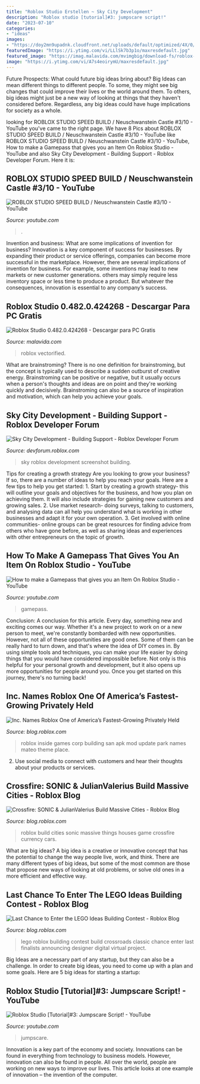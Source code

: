 ```yaml
---
title: "Roblox Studio Erstellen ~ Sky City Development"
description: "Roblox studio [tutorial]#3: jumpscare script!"
date: "2023-07-10"
categories:
- "ideas"
images:
- "https://doy2mn9upadnk.cloudfront.net/uploads/default/optimized/4X/0/a/f/0af03f7f5aa3e7700a0d447e836de7de746e5970_2_1024x515.png"
featuredImage: "https://i.ytimg.com/vi/LLlSk7b3p1o/maxresdefault.jpg"
featured_image: "https://imag.malavida.com/mvimgbig/download-fs/roblox-studio-23812-2.jpg"
image: "https://i.ytimg.com/vi/A7s4eoirymU/maxresdefault.jpg"
---
```



Future Prospects: What could future big ideas bring about?
Big Ideas can mean different things to different people. To some, they might see big changes that could improve their lives or the world around them. To others, big ideas might just be a new way of looking at things that they haven't considered before. Regardless, any big ideas could have huge implications for society as a whole.

	

		
looking for ROBLOX STUDIO SPEED BUILD / Neuschwanstein Castle #3/10 - YouTube you've came to the right page. We have 8 Pics about ROBLOX STUDIO SPEED BUILD / Neuschwanstein Castle #3/10 - YouTube like ROBLOX STUDIO SPEED BUILD / Neuschwanstein Castle #3/10 - YouTube, How to make a Gamepass that gives you an Item On Roblox Studio - YouTube and also Sky City Development - Building Support - Roblox Developer Forum. Here it is:
		
    
## ROBLOX STUDIO SPEED BUILD / Neuschwanstein Castle #3/10 - YouTube

<img loading=lazy src="https://i.ytimg.com/vi/-BiVlN_6Liw/maxresdefault.jpg" onerror="this.onerror=null;this.src='https://tse3.mm.bing.net/th?id=OIP.BLxdmuIGS7R9P6IZGATr9QHaEK&amp;pid=15.1';" alt="ROBLOX STUDIO SPEED BUILD / Neuschwanstein Castle #3/10 - YouTube">

_Source: youtube.com_

>. 

	

Invention and business: What are some implications of invention for business?
Innovation is a key component of success for businesses. By expanding their product or service offerings, companies can become more successful in the marketplace. However, there are several implications of invention for business. For example, some inventions may lead to new markets or new customer generations. others may simply require less inventory space or less time to produce a product. But whatever the consequences, innovation is essential to any company’s success.

    
## Roblox Studio 0.482.0.424268 - Descargar Para PC Gratis

<img loading=lazy src="https://imag.malavida.com/mvimgbig/download-fs/roblox-studio-23812-2.jpg" onerror="this.onerror=null;this.src='https://tse3.mm.bing.net/th?id=OIP.J0lQNqvPGItPjztb41nqeAHaFD&amp;pid=15.1';" alt="Roblox Studio 0.482.0.424268 - Descargar para PC Gratis">

_Source: malavida.com_

>roblox vectorified. 

	

What are brainstroming?
There is no one definition for brainstroming, but the concept is typically used to describe a sudden outburst of creative energy. Brainstroming can be positive or negative, but it usually occurs when a person's thoughts and ideas are on point and they're working quickly and decisively. Brainstroming can also be a source of inspiration and motivation, which can help you achieve your goals.

    
## Sky City Development - Building Support - Roblox Developer Forum

<img loading=lazy src="https://doy2mn9upadnk.cloudfront.net/uploads/default/optimized/4X/0/a/f/0af03f7f5aa3e7700a0d447e836de7de746e5970_2_1024x515.png" onerror="this.onerror=null;this.src='https://tse1.mm.bing.net/th?id=OIP.-Xu_vcVrcErBOcnLKWUbwwHaDu&amp;pid=15.1';" alt="Sky City Development - Building Support - Roblox Developer Forum">

_Source: devforum.roblox.com_

>sky roblox development screenshot building. 

	

Tips for creating a growth strategy
Are you looking to grow your business? If so, there are a number of ideas to help you reach your goals. Here are a few tips to help you get started: 1. Start by creating a growth strategy- this will outline your goals and objectives for the business, and how you plan on achieving them. It will also include strategies for gaining new customers and growing sales. 2. Use market research- doing surveys, talking to customers, and analysing data can all help you understand what is working in other businesses and adapt it for your own operation. 3. Get involved with online communities- online groups can be great resources for finding advice from others who have gone before, as well as sharing ideas and experiences with other entrepreneurs on the topic of growth. 
    
## How To Make A Gamepass That Gives You An Item On Roblox Studio - YouTube

<img loading=lazy src="https://i.ytimg.com/vi/LLlSk7b3p1o/maxresdefault.jpg" onerror="this.onerror=null;this.src='https://tse2.mm.bing.net/th?id=OIP.DXc-LpeGY6q1k-RMKO8YdAHaEK&amp;pid=15.1';" alt="How to make a Gamepass that gives you an Item On Roblox Studio - YouTube">

_Source: youtube.com_

>gamepass. 

	

Conclusion: A conclusion for this article.
Every day, something new and exciting comes our way. Whether it's a new project to work on or a new person to meet, we're constantly bombarded with new opportunities. However, not all of these opportunities are good ones. Some of them can be really hard to turn down, and that's where the idea of DIY comes in.
By using simple tools and techniques, you can make your life easier by doing things that you would have considered impossible before. Not only is this helpful for your personal growth and development, but it also opens up more opportunities for people around you. Once you get started on this journey, there's no turning back!

    
## Inc. Names Roblox One Of America’s Fastest-Growing Privately Held

<img loading=lazy src="https://blog.roblox.com/wp-content/uploads/2016/08/Roblox-Building_1920x1080.jpg" onerror="this.onerror=null;this.src='https://tse3.mm.bing.net/th?id=OIP.P0oJSIflMI3hHGsLXjYSlwHaEK&amp;pid=15.1';" alt="Inc. Names Roblox One of America’s Fastest-Growing Privately Held">

_Source: blog.roblox.com_

>roblox inside games corp building san apk mod update park names mateo theme place. 

	

2. Use social media to connect with customers and hear their thoughts about your products or services.

    
## Crossfire: SONIC &amp; JulianValerius Build Massive Cities - Roblox Blog

<img loading=lazy src="https://blog.roblox.com/wp-content/uploads/2017/02/Venezia5.png" onerror="this.onerror=null;this.src='https://tse1.mm.bing.net/th?id=OIP._gE7wECXp7UXxpS1ZBtcCgHaEC&amp;pid=15.1';" alt="Crossfire: SONIC &amp; JulianValerius Build Massive Cities - Roblox Blog">

_Source: blog.roblox.com_

>roblox build cities sonic massive things houses game crossfire currency cars. 

	

What are big ideas?
A big idea is a creative or innovative concept that has the potential to change the way people live, work, and think. There are many different types of big ideas, but some of the most common are those that propose new ways of looking at old problems, or solve old ones in a more efficient and effective way.

    
## Last Chance To Enter The LEGO Ideas Building Contest - Roblox Blog

<img loading=lazy src="https://blog.roblox.com/wp-content/uploads/2016/12/large.png" onerror="this.onerror=null;this.src='https://tse3.mm.bing.net/th?id=OIP.S2XvVq4Kj-GeFetJMgxjYQHaEo&amp;pid=15.1';" alt="Last Chance to Enter the LEGO Ideas Building Contest - Roblox Blog">

_Source: blog.roblox.com_

>lego roblox building contest build crossroads classic chance enter last finalists announcing designer digital virtual project. 

	

Big Ideas are a necessary part of any startup, but they can also be a challenge. In order to create big ideas, you need to come up with a plan and some goals. Here are 5 big ideas for starting a startup: 

    
## Roblox Studio [Tutorial]#3: Jumpscare Script! - YouTube

<img loading=lazy src="https://i.ytimg.com/vi/A7s4eoirymU/maxresdefault.jpg" onerror="this.onerror=null;this.src='https://tse4.mm.bing.net/th?id=OIP.157YoEfU3R6ZUAqAhKckZgHaEK&amp;pid=15.1';" alt="Roblox Studio [Tutorial]#3: Jumpscare Script! - YouTube">

_Source: youtube.com_

>jumpscare. 

	

Innovation is a key part of the economy and society. Innovations can be found in everything from technology to business models. However, innovation can also be found in people. All over the world, people are working on new ways to improve our lives. This article looks at one example of innovation – the invention of the computer.

